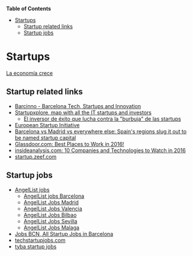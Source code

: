 **Table of Contents**
<!-- MarkdownTOC -->

- [Startups](#startups)
	- [Startup related links](#startup-related-links)
	- [Startup jobs](#startup-jobs)

<!-- /MarkdownTOC -->

# Startups
[La economía crece](mkeiser.md)

## Startup related links
- [Barcinno - Barcelona Tech, Startups and Innovation](http://www.barcinno.com/)
- [Startupxplore, map with all the IT startups and investors](https://startupxplore.com/)
	- [El inversor de éxito que lucha contra la "burbuja" de las startups](http://startupxplore.com/blog/es/bill-gurley-burbuja-startup/)
- [European Startup Initiative](http://www.startupheatmap.eu/)
- [Barcelona vs Madrid vs everywhere else: Spain's regions slug it out to be named startup capital](http://www.zdnet.com/article/barcelona-vs-madrid-vs-everywhere-else-spains-regions-slug-it-out-to-be-startup-capital/)
- [Glassdoor.com: Best Places to Work in 2016!](https://www.glassdoor.com/Best-Places-to-Work-LST_KQ0,19.htm)
- [insideanalysis.com: 10 Companies and Technologies to Watch in 2016](http://insideanalysis.com/2016/01/20535/)
- [startup.zeef.com](https://startup.zeef.com/)

## Startup jobs
- [AngelList jobs](https://angel.co)
	- [AngelList jobs Barcelona](https://angel.co/barcelona)
	- [AngelList Jobs Madrid](https://angel.co/barcelona)
	- [AngelList Jobs Valencia](https://angel.co/valencia)
	- [AngelList Jobs Bilbao](https://angel.co/bilbao)
	- [AngelList Jobs Sevilla](https://angel.co/sevilla)
	- [AngelList Jobs Malaga](https://angel.co/malaga)
- [Jobs BCN, All Startup Jobs in Barcelona](http://www.jobsbcn.com/)
- [techstartupjobs.com](http://www.techstartupjobs.com/)
- [tyba startup jobs](http://tyba.com/)
